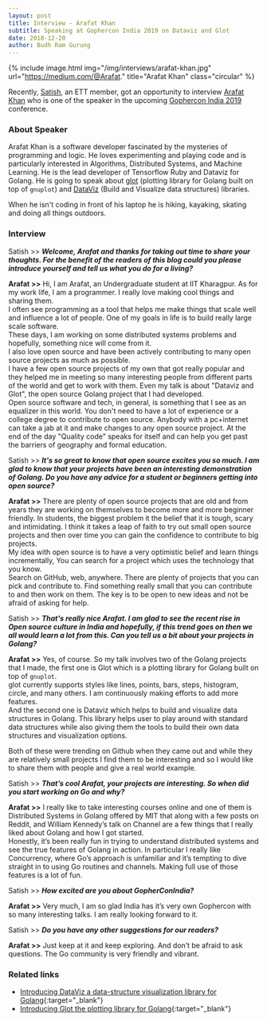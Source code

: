 ```yaml
---
layout: post
title: Interview - Arafat Khan
subtitle: Speaking at Gophercon India 2019 on Dataviz and Glot
date: 2018-12-20
author: Budh Ram Gurung
---
```


{% include image.html
           img="/img/interviews/arafat-khan.jpg"
           url="https://medium.com/@Arafat."
           title="Arafat Khan"
           class="circular"
           %}

Recently, [Satish](https://twitter.com/IndianGuru/), an ETT member, got an opportunity to interview
[Arafat Khan](https://medium.com/@Arafat.) who is one of the speaker in the upcoming
[Gophercon India 2019](https://gopherconindia.com/#speakers) conference.

### About Speaker

Arafat Khan is a software developer fascinated by the mysteries of programming and logic.
He loves experimenting and playing code and is particularly interested in Algorithms, Distributed Systems, and Machine Learning. He is the lead developer of Tensorflow Ruby and Dataviz for Golang.
He is going to speak about [glot](https://github.com/Arafatk/glot) (plotting library for Golang built on top of `gnuplot`) and [DataViz](https://github.com/Arafatk/DataViz) (Build and Visualize data structures) libraries.

When he isn't coding in front of his laptop he is hiking, kayaking, skating and doing all things outdoors.

### Interview

Satish >> <b><i>Welcome, Arafat and thanks for taking out time to share your thoughts.
For the benefit of the readers of this blog could you please introduce yourself and tell us what you do for a living?</i></b>

<b>Arafat >></b> Hi, I am Arafat, an Undergraduate student at IIT Kharagpur.  As for my work life,
I am a programmer. I really love making cool things and sharing them.<br>
I often see programming as a tool that helps me make things that scale well and influence a lot of people.
One of my goals in life is to build really large scale software.<br>
These days, I am working on some distributed systems problems and hopefully, something nice will come from it.<br>
I also love open source and have been actively contributing to many open source projects as much as possible.<br>
I have a few open source projects of my own that got really popular and they helped me in meeting so many
interesting people from different parts of the world and get to work with them. Even my talk is about
"Dataviz and Glot", the open source Golang project that I had developed.<br>
Open source software and tech, in general, is something that I see as an equalizer in this world.
You don't need to have a lot of experience or a college degree to contribute to open source.
Anybody with a pc+internet can take a jab at it and make changes to any open source project.
At the end of the day "Quality code" speaks for itself and can help you get past the barriers of geography
and formal education.

Satish >> <b><i>It's so great to know that open source excites you so much.
I am glad to know that your projects have been an interesting demonstration of Golang.
Do you have any advice for a student or beginners getting into open source?</i></b>

<b>Arafat >></b> There are plenty of open source projects that are old and from years they are working on themselves to become more and more beginner friendly. In students, the biggest problem it the belief that it is tough, scary and intimidating. I think it takes a leap of faith to try out small open source projects and then over time you can gain the confidence to contribute to big projects.<br>
My idea with open source is to have a very optimistic belief and learn things incrementally,
You can search for a project which uses the technology that you know.<br>
Search on GitHub, web, anywhere. There are plenty of projects that you can pick and contribute to.
Find something really small that you can contribute to and then work on them.
The key is to be open to new ideas and not be afraid of asking for help.

Satish >> <b><i>That's really nice Arafat. I am glad to see the recent rise in Open source culture in India and hopefully, if this trend goes on then we all would learn a lot from this.
Can you tell us a bit about your projects in Golang? </i></b>

<b>Arafat >></b> Yes, of course. So my talk involves two of the Golang projects that I made, the first one is Glot which is a plotting library for Golang built on top of `gnuplot`.<br>
glot currently supports styles like lines, points, bars, steps, histogram, circle, and many others.
I am continuously making efforts to add more features.<br>
And the second one is Dataviz which helps to build and visualize data structures in Golang.
This library helps user to play around with standard data structures while also giving them the tools to
build their own data structures and visualization options.

Both of these were trending on Github when they came out and while they are relatively small projects
I find them to be interesting and so I would like to share them with people and give a real world example.

Satish >> <b><i>That’s cool Arafat, your projects are interesting. So when did you start working on Go and why?</i></b>

<b>Arafat >></b> I really like to take interesting courses online and one of them is Distributed Systems in Golang offered by MIT that along with a few posts on Reddit, and William Kennedy’s talk on Channel are a few things that I really liked about Golang and how I got started.<br>
Honestly, it’s been really fun in trying to understand distributed systems and
see the true features of Golang in action. In particular I really like Concurrency,
where Go’s approach is unfamiliar and it’s tempting to dive straight in to using Go routines and channels.
Making full use of those features is a lot of fun.

Satish >> <b><i>How excited are you about GopherConIndia?</i></b>

<b>Arafat >></b> Very much, I am so glad India has it’s very own Gophercon with so many interesting talks.
I am really looking forward to it.

Satish >> <b><i>Do you have any other suggestions for our readers?</i></b>

<b>Arafat >></b> Just keep at it and keep exploring. And don’t be afraid to ask questions.
The Go community is very friendly and vibrant.

### Related links

- [Introducing DataViz a data-structure visualization library for Golang](https://medium.com/@Arafat./introducing-dataviz-a-data-structure-visualization-library-for-golang-f6e60663bc9d
){:target="_blank"}
- [Introducing Glot the plotting library for Golang](https://medium.com/@Arafat./introducing-glot-the-plotting-library-for-golang-3133399948a1){:target="_blank"}
